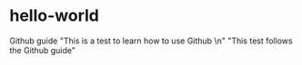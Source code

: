 # hello-world
Github guide
"This is a test to learn how to use Github \n"
"This test follows the Github guide"

